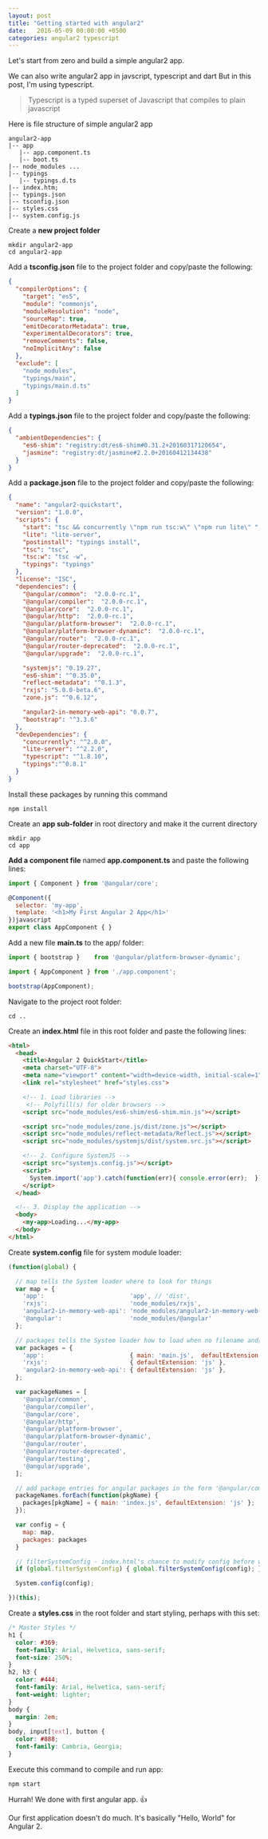 ```yaml
---
layout: post
title: "Getting started with angular2"
date:   2016-05-09 00:00:00 +0500
categories: angular2 typescript
---
```


Let's start from zero and build a simple angular2 app.

We can also write angular2 app in javscript, typescript and dart
But in this post, I'm using typescript.

>Typescript is a typed superset of Javascript that compiles to plain javascript

Here is file structure of simple angular2 app

	angular2-app
	|-- app
	   |-- app.component.ts
	   |-- boot.ts
	|-- node_modules ...
	|-- typings
	   |-- typings.d.ts
	|-- index.htm;
	|-- typings.json
	|-- tsconfig.json
	|-- styles.css
	|-- system.config.js

Create a **new project folder**
	
	mkdir angular2-app
	cd angular2-app

Add a **tsconfig.json** file to the project folder and copy/paste the following:

```json
{
  "compilerOptions": {
    "target": "es5",
    "module": "commonjs",
    "moduleResolution": "node",
    "sourceMap": true,
    "emitDecoratorMetadata": true,
    "experimentalDecorators": true,
    "removeComments": false,
    "noImplicitAny": false
  },
  "exclude": [
    "node_modules",
    "typings/main",
    "typings/main.d.ts"
  ]
}
```

Add a **typings.json** file to the project folder and copy/paste the following:

```json
{
  "ambientDependencies": {
    "es6-shim": "registry:dt/es6-shim#0.31.2+20160317120654",
    "jasmine": "registry:dt/jasmine#2.2.0+20160412134438"
  }
}
```

Add a **package.json** file to the project folder and copy/paste the following:

```json
{
  "name": "angular2-quickstart",
  "version": "1.0.0",
  "scripts": {
    "start": "tsc && concurrently \"npm run tsc:w\" \"npm run lite\" ",
    "lite": "lite-server",
    "postinstall": "typings install",
    "tsc": "tsc",
    "tsc:w": "tsc -w",
    "typings": "typings"
  },
  "license": "ISC",
  "dependencies": {
    "@angular/common":  "2.0.0-rc.1",
    "@angular/compiler":  "2.0.0-rc.1",
    "@angular/core":  "2.0.0-rc.1",
    "@angular/http":  "2.0.0-rc.1",
    "@angular/platform-browser":  "2.0.0-rc.1",
    "@angular/platform-browser-dynamic":  "2.0.0-rc.1",
    "@angular/router":  "2.0.0-rc.1",
    "@angular/router-deprecated":  "2.0.0-rc.1",
    "@angular/upgrade":  "2.0.0-rc.1",

    "systemjs": "0.19.27",
    "es6-shim": "^0.35.0",
    "reflect-metadata": "^0.1.3",
    "rxjs": "5.0.0-beta.6",
    "zone.js": "^0.6.12",

    "angular2-in-memory-web-api": "0.0.7",
    "bootstrap": "^3.3.6"
  },
  "devDependencies": {
    "concurrently": "^2.0.0",
    "lite-server": "^2.2.0",
    "typescript": "^1.8.10",
    "typings":"^0.8.1"
  }
}
```

Install these packages by running this command
	
	npm install

Create an **app sub-folder** in root directory and make it the current directory

	mkdir app
	cd app

**Add a component file** named **app.component.ts** and paste the following lines:

```javascript
import { Component } from '@angular/core';

@Component({
  selector: 'my-app',
  template: '<h1>My First Angular 2 App</h1>'
})javascript
export class AppComponent { }
```

Add a new file **main.ts** to the app/ folder:

```javascript
import { bootstrap }    from '@angular/platform-browser-dynamic';

import { AppComponent } from './app.component';

bootstrap(AppComponent);
```

Navigate to the project root folder:

	cd ..

Create an **index.html** file in this root folder and paste the following lines:

```html
<html>
  <head>
    <title>Angular 2 QuickStart</title>
    <meta charset="UTF-8">
    <meta name="viewport" content="width=device-width, initial-scale=1">
    <link rel="stylesheet" href="styles.css">

    <!-- 1. Load libraries -->
     <!-- Polyfill(s) for older browsers -->
    <script src="node_modules/es6-shim/es6-shim.min.js"></script>

    <script src="node_modules/zone.js/dist/zone.js"></script>
    <script src="node_modules/reflect-metadata/Reflect.js"></script>
    <script src="node_modules/systemjs/dist/system.src.js"></script>

    <!-- 2. Configure SystemJS -->
    <script src="systemjs.config.js"></script>
    <script>
      System.import('app').catch(function(err){ console.error(err);  });
    </script>
  </head>

  <!-- 3. Display the application -->
  <body>
    <my-app>Loading...</my-app>
  </body>
</html>
```

Create **system.config** file for system module loader:

```js
(function(global) {

  // map tells the System loader where to look for things
  var map = {
    'app':                        'app', // 'dist',
    'rxjs':                       'node_modules/rxjs',
    'angular2-in-memory-web-api': 'node_modules/angular2-in-memory-web-api',
    '@angular':                   'node_modules/@angular'
  };

  // packages tells the System loader how to load when no filename and/or no extension
  var packages = {
    'app':                        { main: 'main.js',  defaultExtension: 'js' },
    'rxjs':                       { defaultExtension: 'js' },
    'angular2-in-memory-web-api': { defaultExtension: 'js' },
  };

  var packageNames = [
    '@angular/common',
    '@angular/compiler',
    '@angular/core',
    '@angular/http',
    '@angular/platform-browser',
    '@angular/platform-browser-dynamic',
    '@angular/router',
    '@angular/router-deprecated',
    '@angular/testing',
    '@angular/upgrade',
  ];

  // add package entries for angular packages in the form '@angular/common': { main: 'index.js', defaultExtension: 'js' }
  packageNames.forEach(function(pkgName) {
    packages[pkgName] = { main: 'index.js', defaultExtension: 'js' };
  });

  var config = {
    map: map,
    packages: packages
  }

  // filterSystemConfig - index.html's chance to modify config before we register it.
  if (global.filterSystemConfig) { global.filterSystemConfig(config); }

  System.config(config);

})(this);
```

Create a **styles.css** in the root folder and start styling, perhaps with this set:

```css
/* Master Styles */
h1 {
  color: #369; 
  font-family: Arial, Helvetica, sans-serif;   
  font-size: 250%;
}
h2, h3 { 
  color: #444;
  font-family: Arial, Helvetica, sans-serif;   
  font-weight: lighter;
}
body { 
  margin: 2em; 
}
body, input[text], button { 
  color: #888; 
  font-family: Cambria, Georgia; 
}
```

Execute this command to compile and run app:
	
	npm start

Hurrah! We done with first angular app. :+1:

Our first application doesn't do much. It's basically "Hello, World" for Angular 2.
